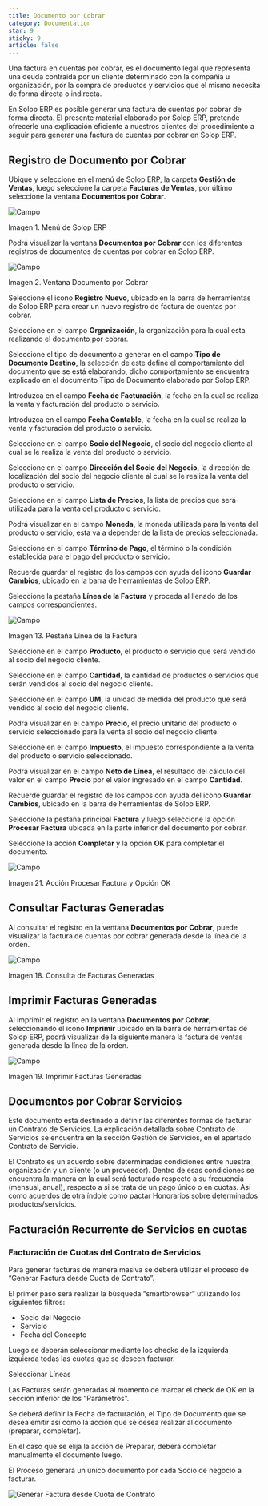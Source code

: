 ```yaml
---
title: Documento por Cobrar
category: Documentation
star: 9
sticky: 9
article: false
---
```


Una factura en cuentas por cobrar, es el documento legal que representa una deuda contraída por un cliente determinado con la compañía u organización, por la compra de productos y servicios que el mismo necesita de forma directa o indirecta.

En Solop ERP es posible generar una factura de cuentas por cobrar de forma directa. El presente material elaborado por Solop ERP, pretende ofrecerle una explicación eficiente a nuestros clientes del procedimiento a seguir para generar una factura de cuentas por cobrar en Solop ERP.

## Registro de Documento por Cobrar

Ubique y seleccione en el menú de Solop ERP, la carpeta **Gestión de Ventas**, luego seleccione la carpeta **Facturas de Ventas**, por último seleccione la ventana **Documentos por Cobrar**.

![Campo](/assets/img/docs/sales-management/sam-sales-image216.png)

Imagen 1. Menú de Solop ERP

Podrá visualizar la ventana **Documentos por Cobrar** con los diferentes registros de documentos de cuentas por cobrar en Solop ERP.

![Campo](/assets/img/docs/sales-management/sam-sales-image217.png)

Imagen 2. Ventana Documento por Cobrar

Seleccione el icono **Registro Nuevo**, ubicado en la barra de herramientas de Solop ERP para crear un nuevo registro de factura de cuentas por cobrar.

Seleccione en el campo **Organización**, la organización para la cual esta realizando el documento por cobrar.

Seleccione el tipo de documento a generar en el campo **Tipo de Documento Destino**, la selección de este define el comportamiento del documento que se está elaborando, dicho comportamiento se encuentra explicado en el documento Tipo de Documento elaborado por Solop ERP.

Introduzca en el campo **Fecha de Facturación**, la fecha en la cual se realiza la venta y facturación del producto o servicio.

Introduzca en el campo **Fecha Contable**, la fecha en la cual se realiza la venta y facturación del producto o servicio.

Seleccione en el campo **Socio del Negocio**, el socio del negocio cliente al cual se le realiza la venta del producto o servicio.

Seleccione en el campo **Dirección del Socio del Negocio**, la dirección de localización del socio del negocio cliente al cual se le realiza la venta del producto o servicio.

Seleccione en el campo **Lista de Precios**, la lista de precios que será utilizada para la venta del producto o servicio.

Podrá visualizar en el campo **Moneda**, la moneda utilizada para la venta del producto o servicio, esta va a depender de la lista de precios seleccionada.

Seleccione en el campo **Término de Pago**, el término o la condición establecida para el pago del producto o servicio.

Recuerde guardar el registro de los campos con ayuda del icono **Guardar Cambios**, ubicado en la barra de herramientas de Solop ERP.

Seleccione la pestaña **Línea de la Factura** y proceda al llenado de los campos correspondientes.

![Campo](/assets/img/docs/sales-management/sam-sales-image228.png)

Imagen 13. Pestaña Línea de la Factura

Seleccione en el campo **Producto**, el producto o servicio que será vendido al socio del negocio cliente.

Seleccione en el campo **Cantidad**, la cantidad de productos o servicios que serán vendidos al socio del negocio cliente.

Seleccione en el campo **UM**, la unidad de medida del producto que será vendido al socio del negocio cliente.

Podrá visualizar en el campo **Precio**, el precio unitario del producto o servicio seleccionado para la venta al socio del negocio cliente.

Seleccione en el campo **Impuesto**, el impuesto correspondiente a la venta del producto o servicio seleccionado.

Podrá visualizar en el campo **Neto de Línea**, el resultado del cálculo del valor en el campo **Precio** por el valor ingresado en el campo **Cantidad**.

Recuerde guardar el registro de los campos con ayuda del icono **Guardar Cambios**, ubicado en la barra de herramientas de Solop ERP.

Seleccione la pestaña principal **Factura** y luego seleccione la opción **Procesar Factura** ubicada en la parte inferior del documento por cobrar.

Seleccione la acción **Completar** y la opción **OK** para completar el documento.

![Campo](/assets/img/docs/sales-management/sam-sales-image236.png)

Imagen 21. Acción Procesar Factura y Opción OK

## Consultar Facturas Generadas

Al consultar el registro en la ventana **Documentos por Cobrar**, puede visualizar la factura de cuentas por cobrar generada desde la línea de la orden.

![Campo](/assets/img/docs/sales-management/sam-sales-image254.png)

Imagen 18. Consulta de Facturas Generadas

## Imprimir Facturas Generadas

Al imprimir el registro en la ventana **Documentos por Cobrar**, seleccionando el icono **Imprimir** ubicado en la barra de herramientas de Solop ERP, podrá visualizar de la siguiente manera la factura de ventas generada desde la línea de la orden.

![Campo](/assets/img/docs/sales-management/sam-sales-image255.png)

Imagen 19. Imprimir Facturas Generadas

## Documentos por Cobrar Servicios

Este documento está destinado a definir las diferentes formas de facturar un Contrato de Servicios.
La explicación detallada sobre Contrato de Servicios se encuentra en la sección Gestión de Servicios, en el apartado Contrato de Servicio.

El Contrato es un acuerdo sobre determinadas condiciones entre nuestra organización y un cliente (o un proveedor). Dentro de esas condiciones se encuentra la manera en la cual será facturado respecto a su frecuencia (mensual, anual), respecto a si se trata de un pago único o en cuotas. Así como acuerdos de otra índole como pactar Honorarios sobre determinados productos/servicios.

## Facturación Recurrente de Servicios en cuotas

### Facturación de Cuotas del Contrato de Servicios

Para generar facturas de manera masiva se deberá utilizar el proceso de “Generar Factura desde Cuota de Contrato”.

El primer paso será realizar la búsqueda “smartbrowser” utilizando los siguientes filtros:

* Socio del Negocio
* Servicio
* Fecha del Concepto

Luego se deberán seleccionar mediante los checks de la izquierda izquierda todas las cuotas que se deseen facturar.

Seleccionar Líneas

Las Facturas serán generadas al momento de marcar el check de OK en la sección inferior de los “Parámetros”.

Se deberá definir la Fecha de facturación, el Tipo de Documento que se desea emitir así como la acción que se desea realizar al documento (preparar, completar).

En el caso que se elija la acción de Preparar, deberá completar manualmente el documento luego.

El Proceso generará un único documento por cada Socio de negocio a facturar.

![Generar Factura desde Cuota de Contrato](/assets/img/docs/sales-management/sam-education3.png)